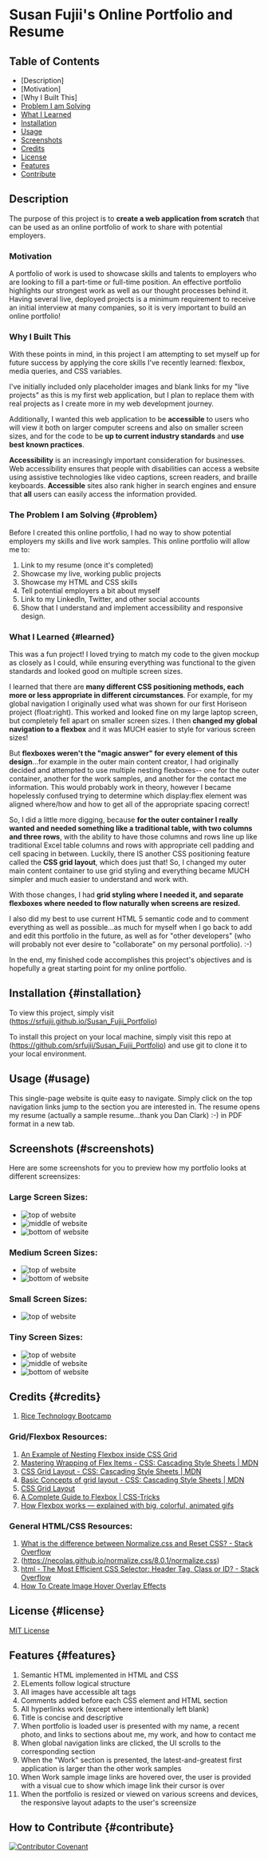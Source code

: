 # Susan Fujii's Online Portfolio and Resume

## Table of Contents

- [Description]
- [Motivation]
- [Why I Built This]
- [Problem I am Solving](#problem)
- [What I Learned](#learned)
- [Installation](#installation)
- [Usage](#usage)
- [Screenshots](#screenshots)
- [Credits](#credits)
- [License](#license)
- [Features](#features)
- [Contribute](#contribute)

## Description

The purpose of this project is to **create a web application from scratch** that can be used as an online portfolio of work to share with potential employers.

### Motivation

A portfolio of work is used to showcase skills and talents to employers who are looking to fill a part-time or full-time position. An effective portfolio highlights our strongest work as well as our thought processes behind it. Having several live, deployed projects is a minimum requirement to receive an initial interview at many companies, so it is very important to build an online portfolio! 

### Why I Built This

With these points in mind, in this project I am attempting to set myself up for future success by applying the core skills I've recently learned: flexbox, media queries, and CSS variables.

I've initially included only placeholder images and blank links for my "live projects" as this is my first web application, but I plan to replace them with real projects as I create more in my web development journey.

Additionally, I wanted this web application to be **accessible** to users who will view it both on larger computer screens and also on smaller screen sizes, and for the code to be **up to current industry standards** and **use best known practices**.

**Accessibility** is an increasingly important consideration for businesses. Web accessibility ensures that people with disabilities can access a website using assistive technologies like video captions, screen readers, and braille keyboards. **Accessible** sites also rank higher in search engines and ensure that **all** users can easily access the information provided.

### The Problem I am Solving {#problem}

Before I created this online portfolio, I had no way to show potential employers my skills and live work samples. This online portfolio will allow me to:

1. Link to my resume (once it's completed)
2. Showcase my live, working public projects
3. Showcase my HTML and CSS skills
4. Tell potential employers a bit about myself
5. Link to my LinkedIn, Twitter, and other social accounts
6. Show that I understand and implement accessibility and responsive design.

### What I Learned {#learned}

This was a fun project! I loved trying to match my code to the given mockup as closely as I could, while ensuring everything was functional to the given standards and looked good on multiple screen sizes.

I learned that there are **many different CSS positioning methods, each more or less appropriate in different circumstances**. For example, for my global navigation I originally used what was shown for our first Horiseon project (float:right). This worked and looked fine on my large laptop screen, but completely fell apart on smaller screen sizes. I then **changed my global navigation to a flexbox** and it was MUCH easier to style for various screen sizes!

But **flexboxes weren't the "magic answer" for every element of this design**...for example in the outer main content creator, I had originally decided and attempted to use multiple nesting flexboxes-- one for the outer container, another for the work samples, and another for the contact me information. This would probably work in theory, however I became hopelessly confused trying to determine which display:flex element was aligned where/how and how to get all of the appropriate spacing correct!

So, I did a little more digging, because **for the outer container I really wanted and needed something like a traditional table, with two columns and three rows**, with the ability to have those columns and rows line up like traditional Excel table columns and rows with appropriate cell padding and cell spacing in between. Luckily, there IS another CSS positioning feature called the **CSS grid layout**, which does just that! So, I changed my outer main content container to use grid styling and everything became MUCH simpler and much easier to understand and work with. 

With those changes, I had **grid styling where I needed it, and separate flexboxes where needed to flow naturally when screens are resized.** 

I also did my best to use current HTML 5 semantic code and to comment everything as well as possible...as much for myself when I go back to add and edit this portfolio in the future, as well as for "other developers" (who will probably not ever desire to "collaborate" on my personal portfolio).  :-)

In the end, my finished code accomplishes this project's objectives and is hopefully a great starting point for my online portfolio.


## Installation {#installation}
To view this project, simply visit (https://srfujii.github.io/Susan_Fujii_Portfolio)
 
To install this project on your local machine, simply visit this repo at (https://github.com/srfujii/Susan_Fujii_Portfolio) and use git to clone it to your local environment.


## Usage (#usage)
This single-page website is quite easy to navigate. Simply click on the top navigation links jump to the section you are interested in. The resume opens my resume (actually a sample resume...thank you Dan Clark) :-) in PDF format in a new tab.


## Screenshots (#screenshots)
Here are some screenshots for you to preview how my portfolio looks at different screensizes:

### Large Screen Sizes:
- ![top of website](./assets/images/01-large-topwebsite.png)
- ![middle of website](./assets/images/01-large-midwebsite.png)
- ![bottom of website](./assets/images/01-large-bottomwebsite.png)

### Medium Screen Sizes:
- ![top of website](./assets/images/02-med-topwebsite.png)
- ![bottom of website](./assets/images/02-med-bottomwebsite.png)

### Small Screen Sizes:
- ![top of website](./assets/images/03-small-topwebsite.png)

### Tiny Screen Sizes:
- ![top of website](./assets/images/04-tiny-topwebsite.png)
- ![middle of website](./assets/images/04-tiny-midwebsite.png)
- ![bottom of website](./assets/images/04-tiny-bottomwebsite.png)


## Credits {#credits}

1. [Rice Technology Bootcamp](https://techbootcamps.rice.edu/)


### Grid/Flexbox Resources:

1. [An Example of Nesting Flexbox inside CSS Grid](https://codepen.io/jensimmons/pen/LyrNqJ)
2. [Mastering Wrapping of Flex Items - CSS: Cascading Style Sheets | MDN](https://developer.mozilla.org/en-US/docs/Web/CSS/CSS_Flexible_Box_Layout/Mastering_Wrapping_of_Flex_Items)
3. [CSS Grid Layout - CSS: Cascading Style Sheets | MDN](https://developer.mozilla.org/en-US/docs/Web/CSS/CSS_Grid_Layout)
4. [Basic Concepts of grid layout - CSS: Cascading Style Sheets | MDN](https://developer.mozilla.org/en-US/docs/Web/CSS/CSS_Grid_Layout/Basic_Concepts_of_Grid_Layout)
5. [CSS Grid Layout](https://www.w3schools.com/css/css_grid.asp)
6. [A Complete Guide to Flexbox | CSS-Tricks](https://css-tricks.com/snippets/css/a-guide-to-flexbox/)
7. [How Flexbox works — explained with big, colorful, animated gifs](https://www.freecodecamp.org/news/an-animated-guide-to-flexbox-d280cf6afc35/)

### General HTML/CSS Resources:

1. [What is the difference between Normalize.css and Reset CSS? - Stack Overflow](https://stackoverflow.com/questions/6887336/what-is-the-difference-between-normalize-css-and-reset-css)
2. (https://necolas.github.io/normalize.css/8.0.1/normalize.css)
3. [html - The Most Efficient CSS Selector: Header Tag, Class or ID? - Stack Overflow](https://stackoverflow.com/questions/14156362/the-most-efficient-css-selector-header-tag-class-or-id)
4. [How To Create Image Hover Overlay Effects](https://www.w3schools.com/howto/howto_css_image_overlay.asp)


## License {#license}
[MIT License](./license.txt)


## Features {#features}

<ol>
    <li>Semantic HTML implemented in HTML and CSS</li>
    <li>ELements follow logical structure</li>
    <li>All images have accessible alt tags</li>
    <li>Comments added before each CSS element and HTML section</li>
    <li>All hyperlinks work (except where intentionally left blank)</li>
    <li>Title is concise and descriptive</li>
    <li>When portfolio is loaded user is presented with my name, a recent photo, and links to sections about me, my work, and how to contact me</li>
    <li>When global navigation links are clicked, the UI scrolls to the corresponding section</li>
    <li>When the "Work" section is presented, the latest-and-greatest first application is larger than the other work samples</li>
    <li>When Work sample image links are hovered over, the user is provided with a visual cue to show which image link their cursor is over</li>
    <li>When the portfolio is resized or viewed on various screens and devices, the responsive layout adapts to the user's screensize</li>
</ol>


## How to Contribute {#contribute}
[![Contributor Covenant](https://img.shields.io/badge/Contributor%20Covenant-2.0-4baaaa.svg)](./code_of_conduct.md)
